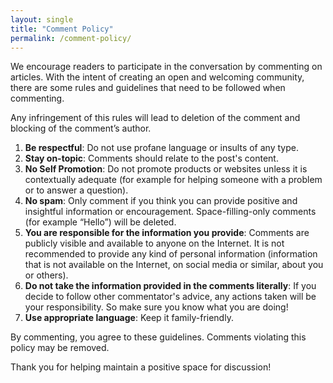 ```yaml
---
layout: single
title: "Comment Policy"
permalink: /comment-policy/
---
```


We encourage readers to participate in the conversation by commenting on articles.
With the intent of creating an open and welcoming community, there are some rules and guidelines that need to be followed when commenting.

Any infringement of this rules will lead to deletion of the comment and blocking of the comment’s author.

1. **Be respectful**: Do not use profane language or insults of any type.
2. **Stay on-topic**: Comments should relate to the post's content.
3. **No Self Promotion**: Do not promote products or websites unless it is contextually adequate  (for example for helping someone with a problem or to answer a question).
4. **No spam**: Only comment if you think you can provide positive and insightful information or encouragement. Space-filling-only comments (for example “Hello”) will be deleted.
5. **You are responsible for the information you provide**: Comments are publicly visible and available to anyone on the Internet. It is not recommended to provide any kind of personal information (information that is not available on the Internet, on social media or similar, about you or others).
6. **Do not take the information provided in the comments literally**: If you decide to follow other commentator's advice, any actions taken will be your responsibility. So make sure you know what you are doing!
4. **Use appropriate language**: Keep it family-friendly.

By commenting, you agree to these guidelines. Comments violating this policy may be removed.

Thank you for helping maintain a positive space for discussion!
